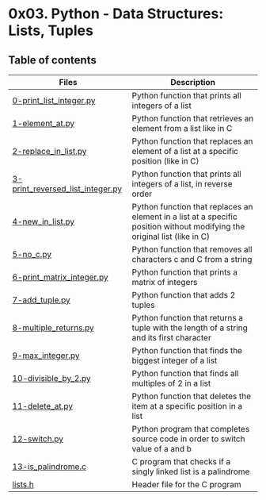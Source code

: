 # 0x03. Python - Data Structures: Lists, Tuples

## Table of contents
Files | Description
----- | -----------
[0-print_list_integer.py](./0-print_list_integer.py) | Python function that prints all integers of a list
[1-element_at.py](./1-element_at.py) | Python function that retrieves an element from a list like in C
[2-replace_in_list.py](./2-replace_in_list.py) | Python function that replaces an element of a list at a specific position (like in C)
[3-print_reversed_list_integer.py](./3-print_reversed_list_integer.py) | Python function that prints all integers of a list, in reverse order
[4-new_in_list.py](./4-new_in_list.py) | Python function that replaces an element in a list at a specific position without modifying the original list (like in C)
[5-no_c.py](./5-no_c.py) | Python function that removes all characters c and C from a string
[6-print_matrix_integer.py](./6-print_matrix_integer.py) | Python function that prints a matrix of integers
[7-add_tuple.py](./7-add_tuple.py) | Python function that adds 2 tuples
[8-multiple_returns.py](./8-multiple_returns.py) | Python function that returns a tuple with the length of a string and its first character
[9-max_integer.py](./9-max_integer.py) | Python function that finds the biggest integer of a list
[10-divisible_by_2.py](./10-divisible_by_2.py) | Python function that finds all multiples of 2 in a list
[11-delete_at.py](./11-delete_at.py) | Python function that deletes the item at a specific position in a list
[12-switch.py](./12-switch.py) | Python program that completes source code in order to switch value of a and b
[13-is_palindrome.c](./13-is_palindrome.c) | C program that checks if a singly linked list is a palindrome
[lists.h](./lists.h) | Header file for the C program
